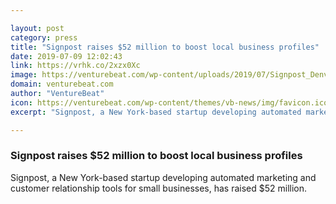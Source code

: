 ```yaml
---

layout: post
category: press
title: "Signpost raises $52 million to boost local business profiles"
date: 2019-07-09 12:02:43
link: https://vrhk.co/2xzx0Xc
image: https://venturebeat.com/wp-content/uploads/2019/07/Signpost_Denver_office.jpg?w=1200&strip=all
domain: venturebeat.com
author: "VentureBeat"
icon: https://venturebeat.com/wp-content/themes/vb-news/img/favicon.ico
excerpt: "Signpost, a New York-based startup developing automated marketing and customer relationship tools for small businesses, has raised $52 million."

---
```


### Signpost raises $52 million to boost local business profiles

Signpost, a New York-based startup developing automated marketing and customer relationship tools for small businesses, has raised $52 million.